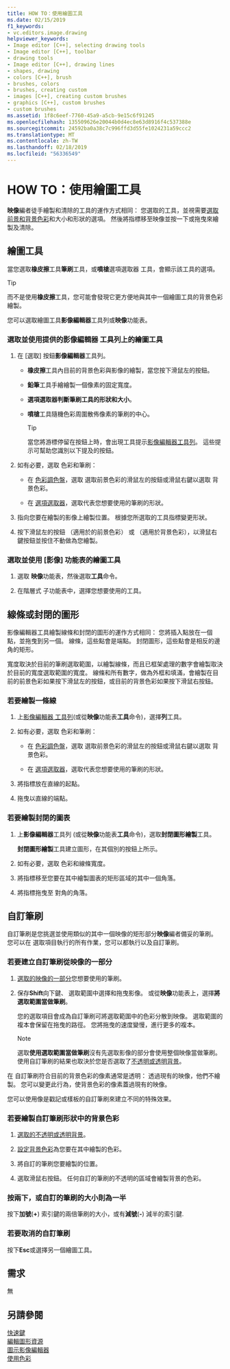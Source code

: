 ```yaml
---
title: HOW TO：使用繪圖工具
ms.date: 02/15/2019
f1_keywords:
- vc.editors.image.drawing
helpviewer_keywords:
- Image editor [C++], selecting drawing tools
- Image editor [C++], toolbar
- drawing tools
- Image editor [C++], drawing lines
- shapes, drawing
- colors [C++], brush
- brushes, colors
- brushes, creating custom
- images [C++], creating custom brushes
- graphics [C++], custom brushes
- custom brushes
ms.assetid: 1f8c6eef-7760-45a9-a5cb-9e15c6f91245
ms.openlocfilehash: 135509626e20044b0d4ec8e63d8916f4c537388e
ms.sourcegitcommit: 24592ba0a38c7c996ffd3d55fe1024231a59ccc2
ms.translationtype: MT
ms.contentlocale: zh-TW
ms.lasthandoff: 02/18/2019
ms.locfileid: "56336549"
---
```

# <a name="how-to-use-a-drawing-tool"></a>HOW TO：使用繪圖工具

**映像**編者徒手繪製和清除的工具的運作方式相同： 您選取的工具，並視需要[選取前景和背景色彩](../windows/selecting-foreground-or-background-colors-image-editor-for-icons.md)和大小和形狀的選項。 然後將指標移至映像並按一下或拖曳來繪製及清除。

## <a name="drawing-tools"></a>繪圖工具

當您選取**橡皮擦**工具**筆刷**工具，或**噴槍**選項選取器 工具，會顯示該工具的選項。

> [!TIP]
> 而不是使用**橡皮擦**工具，您可能會發現它更方便地與其中一個繪圖工具的背景色彩繪製。

您可以選取繪圖工具**影像編輯器**工具列或**映像**功能表。

### <a name="to-select-and-use-a-drawing-tool-from-the-image-editor-toolbar"></a>選取並使用提供的影像編輯器 工具列上的繪圖工具

1. 在 [選取] 按鈕**影像編輯器**工具列。

   - **橡皮擦**工具內目前的背景色彩與影像的繪製，當您按下滑鼠左的按鈕。

   - **鉛筆**工具手繪繪製一個像素的固定寬度。

   - **選項選取器判斷筆刷工具的形狀和大小**。

   - **噴槍**工具隨機色彩周圍散佈像素的筆刷的中心。

        > [!TIP]
        >  當您將游標停留在按鈕上時，會出現工具提示[影像編輯器工具列](../windows/toolbar-image-editor-for-icons.md)。 這些提示可幫助您識別以下提及的按鈕。

1. 如有必要，選取 色彩和筆刷：

   - 在 [色彩調色盤](../windows/colors-window-image-editor-for-icons.md)，選取 選取前景色彩的滑鼠左的按鈕或滑鼠右鍵以選取 背景色彩。

   - 在 [選項選取器](../windows/toolbar-image-editor-for-icons.md)，選取代表您想要使用的筆刷的形狀。

1. 指向您要在繪製的影像上繪製位置。 根據您所選取的工具指標變更形狀。

1. 按下滑鼠左的按鈕 （適用於的前景色彩） 或 （適用於背景色彩），以滑鼠右鍵按鈕並按住不動做為您繪製。

### <a name="to-select-and-use-a-drawing-tool-from-the-image-menu"></a>選取並使用 [影像] 功能表的繪圖工具

1. 選取 **映像**功能表，然後選取**工具**命令。

1. 在階層式 子功能表中，選擇您想要使用的工具。

## <a name="lines-or-closed-figures"></a>線條或封閉的圖形

影像編輯器工具繪製線條和封閉的圖形的運作方式相同： 您將插入點放在一個點，並拖曳到另一個。 線條，這些點會是端點。 封閉圖形，這些點會是相反的邊角的矩形。

寬度取決於目前的筆刷選取範圍，以繪製線條，而且已框架處理的數字會繪製取決於目前的寬度選取範圍的寬度。 線條和所有數字，做為外框和填滿，會繪製在目前的前景色彩如果按下滑鼠左的按鈕，或目前的背景色彩如果按下滑鼠右按鈕。

### <a name="to-draw-a-line"></a>若要繪製一條線

1. 上[影像編輯器 工具列](../windows/toolbar-image-editor-for-icons.md)(或從**映像**功能表**工具**命令)，選擇**列**工具。

1. 如有必要，選取 色彩和筆刷：

   - 在 [色彩調色盤](../windows/colors-window-image-editor-for-icons.md)，選取 選取前景色彩的滑鼠左的按鈕或滑鼠右鍵以選取 背景色彩。

   - 在 [選項選取器](../windows/toolbar-image-editor-for-icons.md)，選取代表您想要使用的筆刷的形狀。

1. 將指標放在直線的起點。

1. 拖曳以直線的端點。

### <a name="to-draw-a-closed-figure"></a>若要繪製封閉的圖表

1. 上**影像編輯器**工具列 (或從**映像**功能表**工具**命令)，選取**封閉圖形繪製**工具。

   **封閉圖形繪製**工具建立圖形，在其個別的按鈕上所示。

1. 如有必要，選取 色彩和線條寬度。

1. 將指標移至您要在其中繪製圖表的矩形區域的其中一個角落。

1. 將指標拖曳至 對角的角落。

## <a name="custom-brushes"></a>自訂筆刷

自訂筆刷是您挑選並使用類似的其中一個映像的矩形部分**映像**編者備妥的筆刷。 您可以在 選取項目執行的所有作業，您可以都執行以及自訂筆刷。

### <a name="to-create-a-custom-brush-from-a-portion-of-an-image"></a>若要建立自訂筆刷從映像的一部分

1. [選取的映像的一部分](../windows/selecting-an-area-of-an-image-image-editor-for-icons.md)您想要使用的筆刷。

1. 保存**Shift**向下鍵、 選取範圍中選擇和拖曳影像。 或從**映像**功能表上，選擇**將選取範圍當做筆刷**。

   您的選取項目會成為自訂筆刷可將選取範圍中的色彩分散到映像。 選取範圍的複本會保留在拖曳的路徑。 您將拖曳的速度變慢，進行更多的複本。

   > [!NOTE]
   > 選取**使用選取範圍當做筆刷**沒有先選取影像的部分會使用整個映像當做筆刷。 使用自訂筆刷的結果也取決於您是否選取了[不透明或透明背景](../windows/choosing-a-transparent-or-opaque-background-image-editor-for-icons.md)。

在 自訂筆刷符合目前的背景色彩的像素通常是透明： 透過現有的映像，他們不繪製。 您可以變更此行為，使背景色彩的像素蓋過現有的映像。

您可以使用像是戳記或樣板的自訂筆刷來建立不同的特殊效果。

### <a name="to-draw-custom-brush-shapes-in-the-background-color"></a>若要繪製自訂筆刷形狀中的背景色彩

1. [選取的不透明或透明背景](../windows/choosing-a-transparent-or-opaque-background-image-editor-for-icons.md)。

1. [設定背景色彩](../windows/selecting-foreground-or-background-colors-image-editor-for-icons.md)為您要在其中繪製的色彩。

1. 將自訂的筆刷您要繪製的位置。

1. 選取滑鼠右按鈕。 任何自訂的筆刷的不透明的區域會繪製背景的色彩。

### <a name="to-double-or-halve-the-custom-brush-size"></a>按兩下，或自訂的筆刷的大小則為一半

按下**加號**(**+**) 索引鍵的兩倍筆刷的大小，或有**減號**(**-**) 減半的索引鍵.

### <a name="to-cancel-the-custom-brush"></a>若要取消的自訂筆刷

按下**Esc**或選擇另一個繪圖工具。

## <a name="requirements"></a>需求

無

## <a name="see-also"></a>另請參閱

[快速鍵](../windows/accelerator-keys-image-editor-for-icons.md)<br/>
[編輯圖形資源](../windows/editing-graphical-resources-image-editor-for-icons.md)<br/>
[圖示影像編輯器](../windows/image-editor-for-icons.md)<br/>
[使用色彩](../windows/working-with-color-image-editor-for-icons.md)